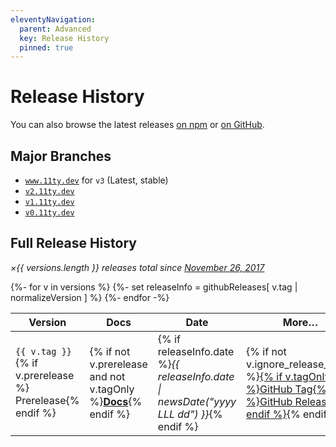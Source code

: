 ```yaml
---
eleventyNavigation:
  parent: Advanced
  key: Release History
  pinned: true
---
```

# Release History

You can also browse the latest releases [on npm](https://www.npmjs.com/package/@11ty/eleventy?activeTab=versions) or [on GitHub](https://github.com/11ty/eleventy/releases).

## Major Branches

<ul>
	<li class="inlinelist-item"><a href="https://www.11ty.dev/docs/"><code>www.11ty.dev</code></a> for <code>v3</code> (Latest, stable)</li>
	<li class="inlinelist-item"><a href="https://v2.11ty.dev/docs/"><code>v2.11ty.dev</code></a></li>
	<li class="inlinelist-item"><a href="https://v1.11ty.dev/docs/"><code>v1.11ty.dev</code></a></li>
	<li class="inlinelist-item"><a href="https://v0.11ty.dev/docs/"><code>v0.11ty.dev</code></a></li>
</ul>

## Full Release History

_×{{ versions.length }} releases total since [November 26, 2017](https://github.com/11ty/eleventy/commit/00ad9192605d5d501de6aae193701c5a2297ef2c)_

<table>
  <thead>
    <tr>
      <th>Version</th>
      <th>Docs</th>
			<th>Date</th>
      <th>More…</th>
    </tr>
  </thead>
  <tbody>
{%- for v in versions %}
{%- set releaseInfo = githubReleases[ v.tag | normalizeVersion ] %}
    <tr>
      <td><code>{{ v.tag }}</code>{% if v.prerelease %} <span class="minilink">Prerelease</span>{% endif %}</td>
			<td>{% if not v.prerelease and not v.tagOnly %}<a href="{% if v.docs_url %}{{ v.docs_url }}{% else %}https://github.com/11ty/eleventy/blob/{{ v.tag }}/README.md{% endif %}"><strong>Docs</strong></a>{% endif %}</td>
			<td>{% if releaseInfo.date %}<em>{{ releaseInfo.date | newsDate("yyyy LLL dd") }}</em>{% endif %}</td>
			<td>{% if not v.ignore_release_notes %}<a href="https://github.com/11ty/eleventy/releases/tag/{{ v.tag }}">{% if v.tagOnly %}GitHub Tag{% else %}GitHub Release{% endif %}</a>{% endif %}</td>
    </tr>
{%- endfor -%}
  </tbody>
</table>